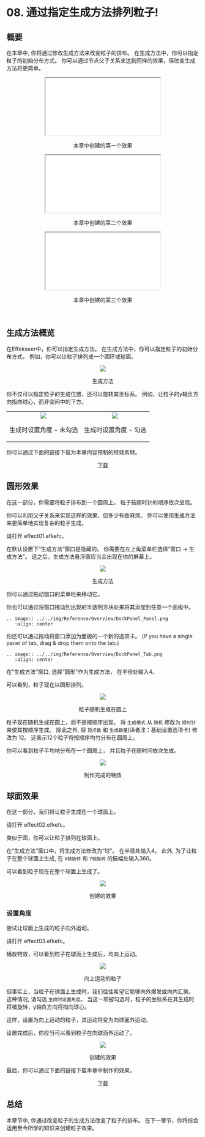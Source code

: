 ﻿# 08. 通过指定生成方法排列粒子!

## 概要

在本章中, 你将通过修改生成方法来改变粒子的排布。
在生成方法中，你可以指定粒子的初始分布方式。
你可以通过节点父子关系来达到同样的效果，但改变生成方法将更简单。


<div align="center" class='col-md-4'>
<iframe src='../../Sample/viewer_en.html#08_02_Sample/effect1.efk'></iframe>
<p>本章中创建的第一个效果</p>
</div>

<div align="center" class='col-md-4'>
<iframe src='../../Sample/viewer_en.html#08_02_Sample/effect2.efk'></iframe>
<p>本章中创建的第二个效果</p>
</div>


<div align="center"class='col-md-4'>
<iframe src='../../Sample/viewer_en.html#08_02_Sample/effect3.efk'></iframe>
<p>本章中创建的第三个效果</p>
</div>
&nbsp;

## 生成方法概览

在Effekseer中，你可以指定生成方法。
在生成方法中，你可以指定粒子的初始分布方式。
例如，你可以让粒子排列成一个圆环或球面。

<div align="center">
<img src="../../img/Tutorial/08_spawn_method.png">
<p>生成方法</p>
</div>

你不仅可以指定粒子的生成位置，还可以旋转其坐标系。
例如，让粒子的y轴负方向指向球心，而非空间中的下方。

<div align="center">
<table>
<tr>

<td>
<div align="center">
<img src="../../img/Tutorial/08_affect_no_angle.png">
<p>生成时设置角度 - 未勾选</p>
</div>
</td>

<td>
<div align="center">
<img src="../../img/Tutorial/08_affect_angle.png">
<p>生成时设置角度 - 勾选</p>
</div>
</td>

</tr>
</table>
</div>

<p>你可以通过下面的链接下载为本章内容预制的特效素材。</p>
<div align="center">
<p><a href = "../../Sample/08_01_Sample.zip">下载</a></p>
</div>

## 圆形效果

在这一部分，你需要将粒子排布到一个圆周上。
粒子按顺时针的顺序依次呈现。

你可以利用父子关系来实现这样的效果，但多少有些麻烦。
你可以使用生成方法来更简单地实现复杂的粒子生成。

请打开 effect01.efkefc。

在默认设置下“生成方法”窗口是隐藏的。
你需要在左上角菜单栏选择“窗口 -> 生成方法”。
这之后，生成方法悬浮窗应当会出现在你的屏幕上。

<div align="center">
<img src="../../img/Tutorial/08_spawn_en.png">
<p>生成方法</p>
</div>

你可以通过拖动窗口的菜单栏来移动它。

你也可以通过将窗口拖动到出现的半透明方块处来将其添加到任意一个面板中。

```eval_rst
.. image:: ../../img/Reference/Overview/DockPanel_Panel.png
   :align: center
```

你还可以通过拖动将窗口添加为面板的一个新的选项卡。
(If you have a single panel of tab, drag & drop them onto the tab.)

```eval_rst
.. image:: ../../img/Reference/Overview/DockPanel_Tab.png
   :align: center
```

在“生成方法”窗口, 选择“圆形”作为生成方法，
在半径处输入4。

可以看到，粒子现在以圆形排列。


<div align="center">
<img src="../../img/Tutorial/08_effect1_random.gif">
<p>粒子随机生成在圆上</p>
</div>

粒子现在随机生成在圆上，而不是按顺序出现。
将 ```生成模式``` 从 ```随机``` 修改为 ```顺时针``` 来使其按顺序生成。
除此之外, 将 ```顶点数``` 和 ```生成数量```(译者注：基础设置选项卡) 修改为 12。
这表示12个粒子将按顺序均匀分布在圆周上。

你可以看到粒子平均地分布在一个圆周上，
并且粒子在随时间依次生成。

<div align="center">
<img src="../../img/Tutorial/08_effect1.gif">
<p>制作完成的特效</p>
</div>

## 球面效果

在这一部分，我们将让粒子生成在一个球面上。

请打开 effect02.efkefc。

类似于圆，你可以让粒子排列在球面上。

在“生成方法”窗口中，将生成方法修改为“球”。
在半径处输入4。
此外, 为了让粒子在整个球面上生成, 在 ```X轴旋转``` 和 ```Y轴旋转``` 的振幅处输入360。

可以看到粒子现在在整个球面上生成了。

<div align="center">
<img src="../../img/Tutorial/08_effect2.gif">
<p>创建的效果</p>
</div>

### 设置角度

尝试让球面上生成的粒子向外运动。

请打开 effect03.efkefc。

播放特效，可以看到粒子在球面上生成后，均向上运动。

<div align="center">
<img src="../../img/Tutorial/08_effect3_start.gif">
<p>向上运动的粒子</p>
</div>

但事实上，当粒子在球面上生成时，我们往往希望它能够向外爆发或向内汇聚。
这种情况, 请勾选 ```生成时设置角度```。
当这一项被勾选时，粒子的坐标系在其生成时将被旋转，y轴负方向将指向球心。

这样，设置为向上运动的粒子，其运动将变为向球面外运动。

设置完成后，你应当可以看到粒子在向球面外运动了。


<div align="center">
<img src="../../img/Tutorial/08_effect3.gif">
<p>创建的效果</p>
</div>

最后，你可以通过下面的链接下载本章中制作的效果。

<div align="center">
<a href = "../../Sample/08_02_Sample.zip">下载</a>
</div>

## 总结

本章节中, 你通过改变粒子的生成方法改变了粒子的排布。
在下一章节，你将综合运用至今所学的知识来创建粒子效果。